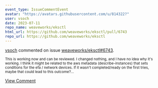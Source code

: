 ```yaml
---
event_type: IssueCommentEvent
avatar: "https://avatars.githubusercontent.com/u/814322?"
user: vsoch
date: 2023-07-11
repo_name: weaveworks/eksctl
html_url: https://github.com/weaveworks/eksctl/pull/6743
repo_url: https://github.com/weaveworks/eksctl
---
```


<a href='https://github.com/vsoch' target='_blank'>vsoch</a> commented on issue <a href='https://github.com/weaveworks/eksctl/pull/6743' target='_blank'>weaveworks/eksctl#6743</a>.

<small>This is working now and can be reviewed. I changed nothing, and I have no idea why it's working. I think it might be related to the aws metadata (describe-instances) that sets conditions for the efa / network devices. If it wasn't completed/ready on the first tries, maybe that could lead to this outcome?...</small>

<a href='https://github.com/weaveworks/eksctl/pull/6743' target='_blank'>View Comment</a>